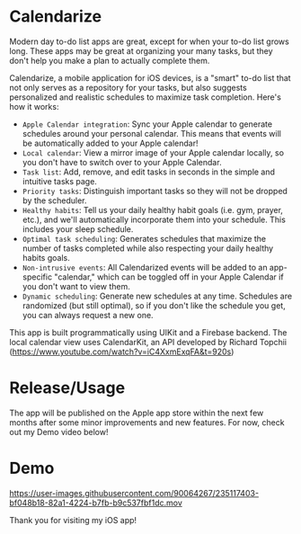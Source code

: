 # Calendarize

Modern day to-do list apps are great, except for when your to-do list grows long. These apps may be great at organizing your many tasks, but they don't help you make a plan to actually complete them.

Calendarize, a mobile application for iOS devices, is a "smart" to-do list that not only serves as a repository for your tasks, but also suggests personalized and realistic schedules to maximize task completion. Here's how it works:

- `Apple Calendar integration`: Sync your Apple calendar to generate schedules around your personal calendar. This means that events will be automatically added to your Apple calendar!
- `Local calendar`: View a mirror image of your Apple calendar locally, so you don't have to switch over to your Apple Calendar.
- `Task list`: Add, remove, and edit tasks in seconds in the simple and intuitive tasks page.
- `Priority tasks`: Distinguish important tasks so they will not be dropped by the scheduler.
- `Healthy habits`: Tell us your daily healthy habit goals (i.e. gym, prayer, etc.), and we'll automatically incorporate them into your schedule. This includes your sleep schedule.
- `Optimal task scheduling`: Generates schedules that maximize the number of tasks completed while also respecting your daily healthy habits goals.
- `Non-intrusive events`: All Calendarized events will be added to an app-specific "calendar," which can be toggled off in your Apple Calendar if you don't want to view them.
- `Dynamic scheduling`: Generate new schedules at any time. Schedules are randomized (but still optimal), so if you don't like the schedule you get, you can always request a new one.

This app is built programmatically using UIKit and a Firebase backend. The local calendar view uses CalendarKit, an API developed by Richard Topchii (https://www.youtube.com/watch?v=iC4XxmExqFA&t=920s)

# Release/Usage
The app will be published on the Apple app store within the next few months after some minor improvements and new features. For now, check out my Demo video below!

# Demo
https://user-images.githubusercontent.com/90064267/235117403-bf048b18-82a1-4224-b7fb-b9c537fbf1dc.mov

Thank you for visiting my iOS app!

